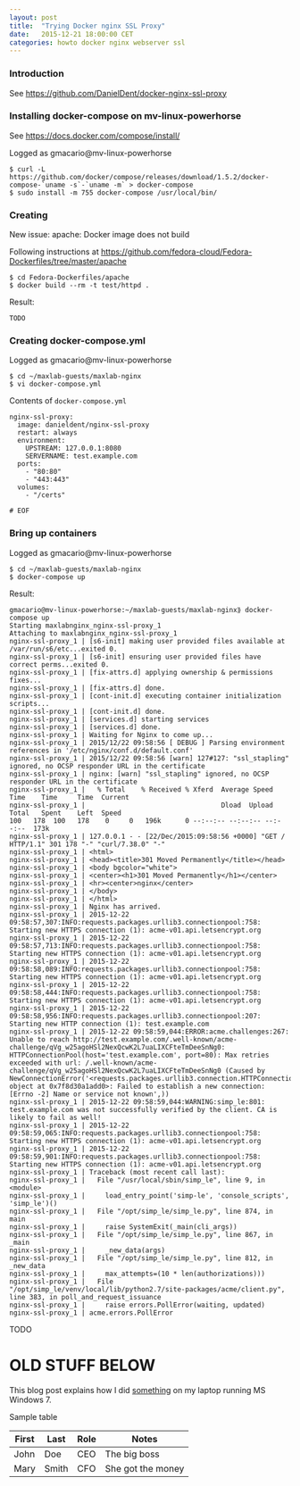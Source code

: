 ```yaml
---
layout: post
title:  "Trying Docker nginx SSL Proxy"
date:   2015-12-21 18:00:00 CET
categories: howto docker nginx webserver ssl
---
```


### Introduction

See <https://github.com/DanielDent/docker-nginx-ssl-proxy>

### Installing docker-compose on mv-linux-powerhorse

See <https://docs.docker.com/compose/install/>

Logged as gmacario@mv-linux-powerhorse

```
$ curl -L https://github.com/docker/compose/releases/download/1.5.2/docker-compose-`uname -s`-`uname -m` > docker-compose
$ sudo install -m 755 docker-compose /usr/local/bin/
```

### Creating

New issue: apache: Docker image does not build

Following instructions at <https://github.com/fedora-cloud/Fedora-Dockerfiles/tree/master/apache>

```
$ cd Fedora-Dockerfiles/apache
$ docker build --rm -t test/httpd .
```

Result:

```
TODO
```

### Creating docker-compose.yml

Logged as gmacario@mv-linux-powerhorse

```
$ cd ~/maxlab-guests/maxlab-nginx
$ vi docker-compose.yml
```

Contents of `docker-compose.yml`

```
nginx-ssl-proxy:
  image: danieldent/nginx-ssl-proxy
  restart: always
  environment:
    UPSTREAM: 127.0.0.1:8080
    SERVERNAME: test.example.com
  ports:
    - "80:80"
    - "443:443"
  volumes:
    - "/certs"

# EOF
```

### Bring up containers

Logged as gmacario@mv-linux-powerhorse

```
$ cd ~/maxlab-guests/maxlab-nginx
$ docker-compose up
```

Result:

```
gmacario@mv-linux-powerhorse:~/maxlab-guests/maxlab-nginx⟫ docker-compose up
Starting maxlabnginx_nginx-ssl-proxy_1
Attaching to maxlabnginx_nginx-ssl-proxy_1
nginx-ssl-proxy_1 | [s6-init] making user provided files available at /var/run/s6/etc...exited 0.
nginx-ssl-proxy_1 | [s6-init] ensuring user provided files have correct perms...exited 0.
nginx-ssl-proxy_1 | [fix-attrs.d] applying ownership & permissions fixes...
nginx-ssl-proxy_1 | [fix-attrs.d] done.
nginx-ssl-proxy_1 | [cont-init.d] executing container initialization scripts...
nginx-ssl-proxy_1 | [cont-init.d] done.
nginx-ssl-proxy_1 | [services.d] starting services
nginx-ssl-proxy_1 | [services.d] done.
nginx-ssl-proxy_1 | Waiting for Nginx to come up...
nginx-ssl-proxy_1 | 2015/12/22 09:58:56 [ DEBUG ] Parsing environment references in '/etc/nginx/conf.d/default.conf'
nginx-ssl-proxy_1 | 2015/12/22 09:58:56 [warn] 127#127: "ssl_stapling" ignored, no OCSP responder URL in the certificate
nginx-ssl-proxy_1 | nginx: [warn] "ssl_stapling" ignored, no OCSP responder URL in the certificate
nginx-ssl-proxy_1 |   % Total    % Received % Xferd  Average Speed   Time    Time     Time  Current
nginx-ssl-proxy_1 |                                  Dload  Upload   Total   Spent    Left  Speed
100   178  100   178    0     0   196k      0 --:--:-- --:--:-- --:--:--  173k
nginx-ssl-proxy_1 | 127.0.0.1 - - [22/Dec/2015:09:58:56 +0000] "GET / HTTP/1.1" 301 178 "-" "curl/7.38.0" "-"
nginx-ssl-proxy_1 | <html>
nginx-ssl-proxy_1 | <head><title>301 Moved Permanently</title></head>
nginx-ssl-proxy_1 | <body bgcolor="white">
nginx-ssl-proxy_1 | <center><h1>301 Moved Permanently</h1></center>
nginx-ssl-proxy_1 | <hr><center>nginx</center>
nginx-ssl-proxy_1 | </body>
nginx-ssl-proxy_1 | </html>
nginx-ssl-proxy_1 | Nginx has arrived.
nginx-ssl-proxy_1 | 2015-12-22 09:58:57,307:INFO:requests.packages.urllib3.connectionpool:758: Starting new HTTPS connection (1): acme-v01.api.letsencrypt.org
nginx-ssl-proxy_1 | 2015-12-22 09:58:57,713:INFO:requests.packages.urllib3.connectionpool:758: Starting new HTTPS connection (1): acme-v01.api.letsencrypt.org
nginx-ssl-proxy_1 | 2015-12-22 09:58:58,089:INFO:requests.packages.urllib3.connectionpool:758: Starting new HTTPS connection (1): acme-v01.api.letsencrypt.org
nginx-ssl-proxy_1 | 2015-12-22 09:58:58,444:INFO:requests.packages.urllib3.connectionpool:758: Starting new HTTPS connection (1): acme-v01.api.letsencrypt.org
nginx-ssl-proxy_1 | 2015-12-22 09:58:58,956:INFO:requests.packages.urllib3.connectionpool:207: Starting new HTTP connection (1): test.example.com
nginx-ssl-proxy_1 | 2015-12-22 09:58:59,044:ERROR:acme.challenges:267: Unable to reach http://test.example.com/.well-known/acme-challenge/qVg_w25agoHSl2NexQcwK2L7uaLIXCFteTmDeeSnNg0: HTTPConnectionPool(host='test.example.com', port=80): Max retries exceeded with url: /.well-known/acme-challenge/qVg_w25agoHSl2NexQcwK2L7uaLIXCFteTmDeeSnNg0 (Caused by NewConnectionError('<requests.packages.urllib3.connection.HTTPConnection object at 0x7f8d30a1add0>: Failed to establish a new connection: [Errno -2] Name or service not known',))
nginx-ssl-proxy_1 | 2015-12-22 09:58:59,044:WARNING:simp_le:801: test.example.com was not successfully verified by the client. CA is likely to fail as well!
nginx-ssl-proxy_1 | 2015-12-22 09:58:59,065:INFO:requests.packages.urllib3.connectionpool:758: Starting new HTTPS connection (1): acme-v01.api.letsencrypt.org
nginx-ssl-proxy_1 | 2015-12-22 09:58:59,901:INFO:requests.packages.urllib3.connectionpool:758: Starting new HTTPS connection (1): acme-v01.api.letsencrypt.org
nginx-ssl-proxy_1 | Traceback (most recent call last):
nginx-ssl-proxy_1 |   File "/usr/local/sbin/simp_le", line 9, in <module>
nginx-ssl-proxy_1 |     load_entry_point('simp-le', 'console_scripts', 'simp_le')()
nginx-ssl-proxy_1 |   File "/opt/simp_le/simp_le.py", line 874, in main
nginx-ssl-proxy_1 |     raise SystemExit(_main(cli_args))
nginx-ssl-proxy_1 |   File "/opt/simp_le/simp_le.py", line 867, in _main
nginx-ssl-proxy_1 |     _new_data(args)
nginx-ssl-proxy_1 |   File "/opt/simp_le/simp_le.py", line 812, in _new_data
nginx-ssl-proxy_1 |     max_attempts=(10 * len(authorizations)))
nginx-ssl-proxy_1 |   File "/opt/simp_le/venv/local/lib/python2.7/site-packages/acme/client.py", line 383, in poll_and_request_issuance
nginx-ssl-proxy_1 |     raise errors.PollError(waiting, updated)
nginx-ssl-proxy_1 | acme.errors.PollError
```

TODO

# OLD STUFF BELOW

This blog post explains how I did [something](http://www.something.com/) on my laptop running MS Windows 7.

Sample table

<!-- TIP: <http://www.tablesgenerator.com/markdown_tables> -->

| First | Last  | Role | Notes             |
|-------|-------|------|-------------------|
| John  | Doe   | CEO  | The big boss      |
| Mary  | Smith | CFO  | She got the money |

<!-- EOF -->
